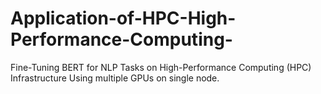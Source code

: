 # Application-of-HPC-High-Performance-Computing-
Fine-Tuning BERT for NLP Tasks on High-Performance Computing (HPC) Infrastructure Using multiple GPUs on single node.
